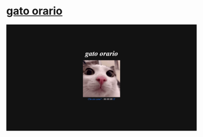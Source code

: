# [gato orario](https://ntho6.github.io/)
<div align="center">
  <a href="https://ntho6.github.io/"><img src="https://github.com/ntho6/ntho6.github.io/blob/main/assets/cat.gif" width="1200"></a>
</div>
